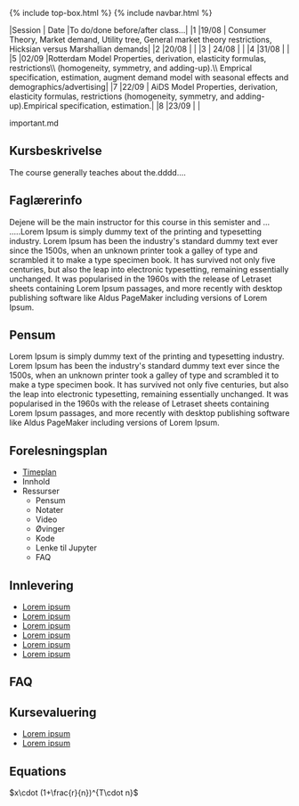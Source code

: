 {% include top-box.html %} <!-- Kode for å inkludere boksen på toppen av siden. Se _config.yml for å gjøre endringer. -->
{% include navbar.html %} <!-- Kode for navigasjonsmeny. Se navbar.html for å gjøre endringer. -->
<!-- Gjør endringer under her -->





|Session  | Date    |To do/done before/after class...|
|1        |19/08    | Consumer Theory, Market demand, Utility tree, General market theory restrictions, Hicksian versus Marshallian demands|
|2        |20/08    | |
|3        | 24/08   | |
|4        |31/08    | |
|5        |02/09    |Rotterdam Model Properties, derivation, elasticity formulas, restrictions\\\ (homogeneity, symmetry, and adding-up).\\\  Emprical specification, estimation, augment demand model with seasonal effects and demographics/advertising|
|7        |22/09    | AiDS Model Properties, derivation, elasticity formulas, restrictions (homogeneity, symmetry, and adding-up).Empirical specification, estimation.|
|8        |23/09  | |



important.md

## Kursbeskrivelse 
The course generally teaches about the.dddd....


## Faglærerinfo
Dejene will be the main instructor for this course in this semister and ... .....Lorem Ipsum is simply dummy text of the printing and typesetting industry. Lorem Ipsum has been the industry's standard dummy text ever since the 1500s, when an unknown printer took a galley of type and scrambled it to make a type specimen book. It has survived not only five centuries, but also the leap into electronic typesetting, remaining essentially unchanged. It was popularised in the 1960s with the release of Letraset sheets containing Lorem Ipsum passages, and more recently with desktop publishing software like Aldus PageMaker including versions of Lorem Ipsum.

## Pensum
Lorem Ipsum is simply dummy text of the printing and typesetting industry. Lorem Ipsum has been the industry's standard dummy text ever since the 1500s, when an unknown printer took a galley of type and scrambled it to make a type specimen book. It has survived not only five centuries, but also the leap into electronic typesetting, remaining essentially unchanged. It was popularised in the 1960s with the release of Letraset sheets containing Lorem Ipsum passages, and more recently with desktop publishing software like Aldus PageMaker including versions of Lorem Ipsum.

## Forelesningsplan
- [Timeplan](timeplan.md)
- Innhold
- Ressurser
  - Pensum
  - Notater
  - Video
  - Øvinger
  - Kode
  - Lenke til Jupyter
  - FAQ

## Innlevering
- [Lorem ipsum](timeplan.md)
- [Lorem ipsum](timeplan.md)
- [Lorem ipsum](timeplan.md)
- [Lorem ipsum](timeplan.md)
- [Lorem ipsum](timeplan.md)
- [Lorem ipsum](timeplan.md)

## FAQ

## Kursevaluering
- [Lorem ipsum](timeplan.md)
- [Lorem ipsum](timeplan.md)

## Equations
$x\cdot (1+\frac{r}{n})^{T\cdot n}$
